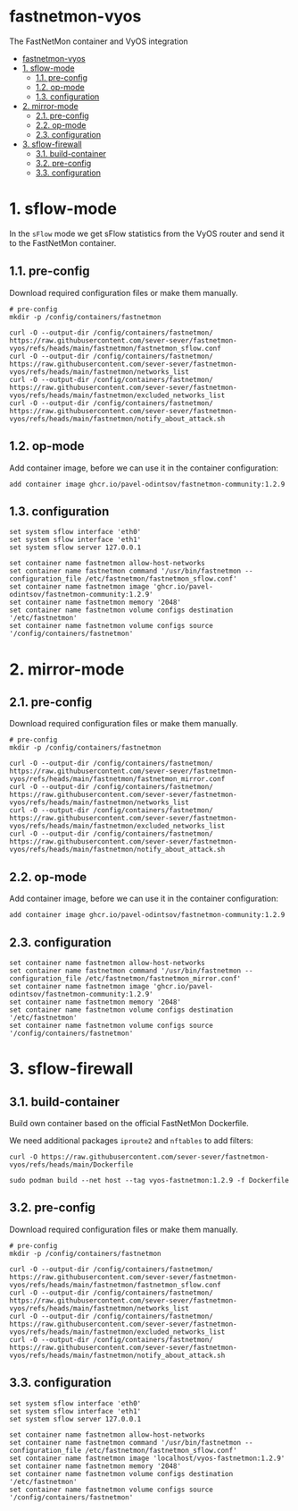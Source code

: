 # fastnetmon-vyos
The FastNetMon container and VyOS integration 
- [fastnetmon-vyos](#fastnetmon-vyos)
- [1. sflow-mode](#1-sflow-mode)
  - [1.1. pre-config](#11-pre-config)
  - [1.2. op-mode](#12-op-mode)
  - [1.3. configuration](#13-configuration)
- [2. mirror-mode](#2-mirror-mode)
  - [2.1. pre-config](#21-pre-config)
  - [2.2. op-mode](#22-op-mode)
  - [2.3. configuration](#23-configuration)
- [3. sflow-firewall](#3-sflow-firewall)
  - [3.1. build-container](#31-build-container)
  - [3.2. pre-config](#32-pre-config)
  - [3.3. configuration](#33-configuration)




# 1. sflow-mode

In the `sFlow` mode we get sFlow statistics from the VyOS router and send it to the FastNetMon container.
## 1.1. pre-config
Download required configuration files or make them manually.
```
# pre-config
mkdir -p /config/containers/fastnetmon

curl -O --output-dir /config/containers/fastnetmon/ https://raw.githubusercontent.com/sever-sever/fastnetmon-vyos/refs/heads/main/fastnetmon/fastnetmon_sflow.conf
curl -O --output-dir /config/containers/fastnetmon/ https://raw.githubusercontent.com/sever-sever/fastnetmon-vyos/refs/heads/main/fastnetmon/networks_list
curl -O --output-dir /config/containers/fastnetmon/ https://raw.githubusercontent.com/sever-sever/fastnetmon-vyos/refs/heads/main/fastnetmon/excluded_networks_list
curl -O --output-dir /config/containers/fastnetmon/ https://raw.githubusercontent.com/sever-sever/fastnetmon-vyos/refs/heads/main/fastnetmon/notify_about_attack.sh
```
## 1.2. op-mode
Add container image, before we can use it in the container configuration:
```
add container image ghcr.io/pavel-odintsov/fastnetmon-community:1.2.9
```
## 1.3. configuration
```
set system sflow interface 'eth0'
set system sflow interface 'eth1'
set system sflow server 127.0.0.1

set container name fastnetmon allow-host-networks
set container name fastnetmon command '/usr/bin/fastnetmon --configuration_file /etc/fastnetmon/fastnetmon_sflow.conf'
set container name fastnetmon image 'ghcr.io/pavel-odintsov/fastnetmon-community:1.2.9'
set container name fastnetmon memory '2048'
set container name fastnetmon volume configs destination '/etc/fastnetmon'
set container name fastnetmon volume configs source '/config/containers/fastnetmon'
```
# 2. mirror-mode
## 2.1. pre-config
Download required configuration files or make them manually.
```
# pre-config
mkdir -p /config/containers/fastnetmon

curl -O --output-dir /config/containers/fastnetmon/ https://raw.githubusercontent.com/sever-sever/fastnetmon-vyos/refs/heads/main/fastnetmon/fastnetmon_mirror.conf
curl -O --output-dir /config/containers/fastnetmon/ https://raw.githubusercontent.com/sever-sever/fastnetmon-vyos/refs/heads/main/fastnetmon/networks_list
curl -O --output-dir /config/containers/fastnetmon/ https://raw.githubusercontent.com/sever-sever/fastnetmon-vyos/refs/heads/main/fastnetmon/excluded_networks_list
curl -O --output-dir /config/containers/fastnetmon/ https://raw.githubusercontent.com/sever-sever/fastnetmon-vyos/refs/heads/main/fastnetmon/notify_about_attack.sh
```
## 2.2. op-mode
Add container image, before we can use it in the container configuration:
```
add container image ghcr.io/pavel-odintsov/fastnetmon-community:1.2.9
```
## 2.3. configuration
```
set container name fastnetmon allow-host-networks
set container name fastnetmon command '/usr/bin/fastnetmon --configuration_file /etc/fastnetmon/fastnetmon_mirror.conf'
set container name fastnetmon image 'ghcr.io/pavel-odintsov/fastnetmon-community:1.2.9'
set container name fastnetmon memory '2048'
set container name fastnetmon volume configs destination '/etc/fastnetmon'
set container name fastnetmon volume configs source '/config/containers/fastnetmon'
```
# 3. sflow-firewall
## 3.1. build-container
Build own container based on the official FastNetMon Dockerfile.

We need additional packages `iproute2` and `nftables` to add filters:
```
curl -O https://raw.githubusercontent.com/sever-sever/fastnetmon-vyos/refs/heads/main/Dockerfile

sudo podman build --net host --tag vyos-fastnetmon:1.2.9 -f Dockerfile
```
## 3.2. pre-config
Download required configuration files or make them manually.
```
# pre-config
mkdir -p /config/containers/fastnetmon

curl -O --output-dir /config/containers/fastnetmon/ https://raw.githubusercontent.com/sever-sever/fastnetmon-vyos/refs/heads/main/fastnetmon/fastnetmon_sflow.conf
curl -O --output-dir /config/containers/fastnetmon/ https://raw.githubusercontent.com/sever-sever/fastnetmon-vyos/refs/heads/main/fastnetmon/networks_list
curl -O --output-dir /config/containers/fastnetmon/ https://raw.githubusercontent.com/sever-sever/fastnetmon-vyos/refs/heads/main/fastnetmon/excluded_networks_list
curl -O --output-dir /config/containers/fastnetmon/ https://raw.githubusercontent.com/sever-sever/fastnetmon-vyos/refs/heads/main/fastnetmon/notify_about_attack.sh
```
## 3.3. configuration
```
set system sflow interface 'eth0'
set system sflow interface 'eth1'
set system sflow server 127.0.0.1

set container name fastnetmon allow-host-networks
set container name fastnetmon command '/usr/bin/fastnetmon --configuration_file /etc/fastnetmon/fastnetmon_sflow.conf'
set container name fastnetmon image 'localhost/vyos-fastnetmon:1.2.9'
set container name fastnetmon memory '2048'
set container name fastnetmon volume configs destination '/etc/fastnetmon'
set container name fastnetmon volume configs source '/config/containers/fastnetmon'
```
